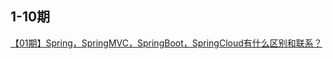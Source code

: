 ## 1-10期

<a href="https://mp.weixin.qq.com/s?__biz=MzUyNDkzNzczNQ==&tempkey=MTA3MF9BTWlaUjR1bUR1WnJlbFdhODZYZTFybTRQR2JDaWdxVXAtcnZFRno5WFhtNUdjWFU3Z0o1VVA3OFU0UUNjMG5NUm83eWFUUjVvTWJsMVFhbDF5Qnd0d2FOQ1dKNzRUMWRTVkRPbGNnWERldWMtTFZYNGhlOF96a2FWenFOOHhFMkhmNlE5R01OaVF0b3ZTSUZleHdsUTQyS210Z1ZoT0ZRNHJOcXhBfn4%3D&chksm=7a271c144d5095025b360fbfa0250eb2e7e36b92b7c97963cfc25cddb1bdfb6ad433d1e51772#rd">【01期】Spring，SpringMVC，SpringBoot，SpringCloud有什么区别和联系？</a>
